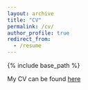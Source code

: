 ```yaml
---
layout: archive
title: "CV"
permalink: /cv/
author_profile: true
redirect_from:
  - /resume
---
```


{% include base_path %}

My CV can be found [here](https://gerrfarr.github.io/files/cv_G_Farren.pdf)
